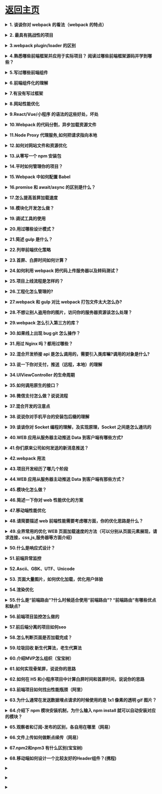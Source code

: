 # [返回主页](https://github.com/yisainan/web-interview/blob/master/README.md)

<b><details><summary>1. 谈谈你对 webpack 的看法（webpack 的特点）</summary></b>

答案：WebPack 是一个模块打包工具，你可以使用 WebPack 管理你的模块依赖，并编绎输出模块们所需的静态文件。它能够很好地管理、打包 Web 开发中所用到的 HTML、JavaScript、CSS 以及各种静态文件（图片、字体等），让开发过程更加高效。对于不同类型的资源，webpack 有对应的模块加载器。webpack 模块打包器会分析模块间的依赖关系，最后 生成了优化且合并后的静态资源。

webpack 的两大特色：

1. code splitting（可以自动完成）
2. loader 可以处理各种类型的静态文件，并且支持串联操作

webpack 是以 commonJS 的形式来书写脚本滴，但对 AMD/CMD 的支持也很全面，方便旧项目进行代码迁移。

webpack 具有 requireJs 和 browserify 的功能，但仍有很多自己的新特性：

1. 对 CommonJS 、 AMD 、ES6 的语法做了兼容
2. 对 js、css、图片等资源文件都支持打包
3. 串联式模块加载器以及插件机制，让其具有更好的灵活性和扩展性，例如提供对 CoffeeScript、ES6 的支持
4. 有独立的配置文件 webpack.config.js
5. 可以将代码切割成不同的 chunk，实现按需加载，降低了初始化时间
6. 支持 SourceUrls 和 SourceMaps，易于调试
7. 具有强大的 Plugin 接口，大多是内部插件，使用起来比较灵活
8. webpack 使用异步 IO 并具有多级缓存。这使得 webpack 很快且在增量编译上更加快

[参与互动](https://github.com/yisainan/web-interview/issues/824)

</details>

<b><details><summary>2. 最具有挑战性的项目</summary></b>

答案：

[参与互动](https://github.com/yisainan/web-interview/issues/825)

</details>

<b><details><summary>3.webpack plugin/loader 的区别</summary></b>

答案：

#### 一、webpack的常见配置
```js
const webpack = require("webpack");
const path = require("path");
const HtmlWebpackPlugin = require("html-webpack-plugin");
module.exports = {
    // 入口文件
    entry: {
        app: path.join(__dirname, "../src/js/index.js")
    },
    // 输出文件
    output: {
        filename: "[name].bundle.js",
        path: path.resolve(__dirname, "dist"),
        publicPath: "/"
    },
    // loader配置
    module: {
        rules: [
            {
                test: /\.scss/,
                use: [
                    "style-loader",
                    "css-loader"
                ]
            }
            ......
        ]
    },
    // plugins配置
    plugins: [
        // 重新创建html文件
        new HtmlWebpackPlugin({
            title: "首页",
            filename: "index.html",
            template: path.resolve(__dirname, "../src/index.html")
        })
        ......
    ]
}
```
#### 二、webpack的打包原理
1. 识别入口文件
2. 通过逐层识别模块依赖(Commonjs、amd或者es6的import，webpack都会对其进行分析，来获取代码的依赖)
3. webpack做的就是分析代码，转换代码，编译代码，输出代码
4. 最终形成打包后的代码
#### 三、什么是loader
loader是文件加载器，能够加载资源文件，并对这些文件进行一些处理，诸如编译、压缩等，最终一起打包到指定的文件中

1. 处理一个文件可以使用多个loader，loader的执行顺序和配置中的顺序是相反的，即最后一个loader最先执行，第一个loader最后执行
2. 第一个执行的loader接收源文件内容作为参数，其它loader接收前一个执行的loader的返回值作为参数，最后执行的loader会返回此模块的JavaScript源码
#### 四、什么是plugin
在webpack运行的生命周期中会广播出许多事件，plugin可以监听这些事件，在合适的时机通过webpack提供的API改变输出结果。

#### 五、loader和plugin的区别

对于loader，它是一个转换器，将A文件进行编译形成B文件，这里操作的是文件，比如将A.scss转换为A.css，单纯的文件转换过程

plugin是一个扩展器，它丰富了webpack本身，针对是loader结束后，webpack打包的整个过程，它并不直接操作文件，而是基于事件机制工作，会监听webpack打包过程中的某些节点，执行广泛的任务

```js
class MyPlugin{
    constructor(options){
        console.log("MyPlugin constructor:", options);
    }
    apply(compiler){
        compiler.plugin("compilation", compilation => {
            console.log("MyPlugin");
        });
    }
}
module.exports = MyPlugin;


webpack.config.js配置：
module.exports = {
    ...
    plugins: [
        new MyPlugin({param: "my plugin"})
    ]
}
```
使用该plugin后，执行的顺序：

1. webpack启动后，在读取配置的过程中会执行new MyPlugin(options)初始化一个MyPlugin获取其实例
2. 在初始化compiler对象后，就会通过compiler.plugin(事件名称，回调函数)监听到webpack广播出来的事件
3. 并且可以通过compiler对象去操作webpack

[参与互动](https://github.com/yisainan/web-interview/issues/826)

</details>

<b><details><summary>4.熟悉哪些前端框架并应用于实际项目？ 阅读过哪些前端框架源码并学到哪些？</summary></b>

答案：

[参与互动](https://github.com/yisainan/web-interview/issues/827)

</details>

<b><details><summary>5.写过哪些前端组件</summary></b>

答案：

[参与互动](https://github.com/yisainan/web-interview/issues/828)

</details>

<b><details><summary>6.前端组件化的理解</summary></b>

答案：

[参与互动](https://github.com/yisainan/web-interview/issues/829)

</details>

<b><details><summary>7.有没有写过框架</summary></b>

答案：

[参与互动](https://github.com/yisainan/web-interview/issues/830)

</details>

<b><details><summary>8.网站性能优化</summary></b>

答案：

样本一

- 减少 http 请求次数：CSS Sprites, JS、CSS 源码压缩、图片大小控制合适；网页 Gzip，CDN 托管，data 缓存 ，图片服务器。
- 前端模板 JS+数据，减少由于 HTML 标签导致的带宽浪费，前端用变量保存 AJAX 请求结果，每次操作本地变量，不用请求，减少请求次数
- 用 innerHTML 代替 DOM 操作，减少 DOM 操作次数，优化 javascript 性能。
- 当需要设置的样式很多时设置 className 而不是直接操作 style。
- 少用全局变量、缓存 DOM 节点查找的结果。减少 IO 读取操作。
- 避免使用 CSS Expression（css 表达式)又称 Dynamic properties(动态属性)。
- 图片预加载，将样式表放在顶部，将脚本放在底部 加上时间戳。
- 避免在页面的主体布局中使用 table，table 要等其中的内容完全下载之后才会显示出来，显示比 div+css 布局慢。

样本二

- 减少 HTTP 请求
- 减少 DOM 操作
- 避免不必要的重绘与重排
- 优化 CSS 选择器（从右向左匹配）
- CSS/JS minify，减少文件体积
- 开启 Gzip 压缩
- 将 CSS 放到顶部，JavaScript 放到尾部
- 压缩图片以及使用 CSS Sprite
- 使用 CDN 加速，适当进行文件缓存
- 合理控制 cookie 大小（每次请求都会包含 cookie）

[参与互动](https://github.com/yisainan/web-interview/issues/831)

</details>

<b><details><summary>9.React/Vue/小程序 的语法的这些好处，坏处</summary></b>

答案：

[参与互动](https://github.com/yisainan/web-interview/issues/832)

</details>

<b><details><summary>10.Webpack 的代码分割，异步加载资源文件</summary></b>

答案：

[参与互动](https://github.com/yisainan/web-interview/issues/833)

</details>

<b><details><summary>11.Node Proxy 代理服务,如何把请求指向本地</summary></b>

答案：

[参与互动](https://github.com/yisainan/web-interview/issues/834)

</details>

<b><details><summary>12.如何对网站文件和资源优化</summary></b>

答案：文件合并及压缩、使用 CDN 托管、使用缓存

[参与互动](https://github.com/yisainan/web-interview/issues/835)

</details>

<b><details><summary>13.从零写一个 npm 安装包</summary></b>

答案：

[参与互动](https://github.com/yisainan/web-interview/issues/836)

</details>

<b><details><summary>14.平时如何管理你的项目？</summary></b>

答案：

a. 先期团队必须确定好全局样式（globe.css），编码模式(utf-8) 等；

b. 编写习惯必须一致（例如都是采用继承式的写法，单样式都写成一行）；

c. 标注样式编写人，各模块都及时标注（标注关键样式调用的地方）；

d. 页面进行标注（例如 页面 模块 开始和结束）；

e. CSS 跟 HTML 分文件夹并行存放，命名都得统一（例如 style.css）；

f. JS 分文件夹存放 命名以该 JS 功能为准的英文翻译。

g. 图片采用整合的 images.png png8 格式文件使用 尽量整合在一起使用方便将来的管理

[参与互动](https://github.com/yisainan/web-interview/issues/837)

</details>

<b><details><summary>15.Webpack 中如何配置 Babel</summary></b>

答案：

[参与互动](https://github.com/yisainan/web-interview/issues/838)

</details>

<b><details><summary>16.promise 和 await/async 的区别是什么？</summary></b>

答案：

[参与互动](https://github.com/yisainan/web-interview/issues/839)

</details>

<b><details><summary>17.怎么提高首屏加载速度</summary></b>

答案：服务端渲染等

解析：[参考](https://juejin.im/post/5d00820b5188255ee806a1c7#heading-2)

[参与互动](https://github.com/yisainan/web-interview/issues/840)

</details>

<b><details><summary>18.模块化开发怎么做？</summary></b>

答案：

- AMD 是 RequireJS 在推广过程中对模块定义的规范化产出。
- CMD 是 SeaJS 在推广过程中对模块定义的规范化产出。

- AMD 是提前执行，CMD 是延迟执行。
- AMD 推荐的风格通过返回一个对象做为模块对象，CommonJS 的风格通过对 module.exports 或 exports 的属性赋值来达到暴露模块对象的目的。

CMD 模块方式

```js
define(function(require, exports, module) {
  // 模块代码
});
```

[参与互动](https://github.com/yisainan/web-interview/issues/841)

</details>

<b><details><summary>19.调试工具的使用</summary></b>

答案：

调试模式中的按钮作用
F8 跳出断点调试模式
F10、F11 代码的逐行调试

进入断点调试模式的 方法

1. 在浏览器当中打断点
2. 直接在代码中加 debugger

[参与互动](https://github.com/yisainan/web-interview/issues/842)

</details>

<b><details><summary>20.用过哪些设计模式？</summary></b>

答案：

[参与互动](https://github.com/yisainan/web-interview/issues/843)

</details>

<b><details><summary>21.简述 gulp 是什么？</summary></b>

答案：

[参与互动](https://github.com/yisainan/web-interview/issues/844)

</details>

<b><details><summary>22.列举前端优化策略</summary></b>

答案：

[参与互动](https://github.com/yisainan/web-interview/issues/845)

</details>

<b><details><summary>23.首屏、白屏时间如何计算？</summary></b>

答案：

Performance 接口可以获取到当前页面中与性能相关的信息。<br>
该类型的对象可以通过调用只读属性 Window.performance 来获得。<br>
白屏时间：

```
performance.timing.responseStart - performance.timing.navigationStart
```

首屏时间

```
window.onload = () => {
    new Date() - performance.timing.responseStart
}
```

解析：[参考](https://developer.mozilla.org/zh-CN/docs/Web/API/Performance)

[参与互动](https://github.com/yisainan/web-interview/issues/846)

</details>

<b><details><summary>24.如何利用 webpack 把代码上传服务器以及转码测试？</summary></b>

答案：

[参与互动](https://github.com/yisainan/web-interview/issues/847)

</details>

<b><details><summary>25.项目上线流程是怎样的？</summary></b>

答案：

[参与互动](https://github.com/yisainan/web-interview/issues/848)

</details>

<b><details><summary>26.工程化怎么管理的?</summary></b>

答案：

[参与互动](https://github.com/yisainan/web-interview/issues/849)

</details>

<b><details><summary>27.webpack 和 gulp 对比 webpack 打包文件太大怎么办?</summary></b>

答案：

[参与互动](https://github.com/yisainan/web-interview/issues/850)

</details>

<b><details><summary>28.不想让别人盗用你的图片，访问你的服务器资源该怎么处理？</summary></b>

答案：

[参与互动](https://github.com/yisainan/web-interview/issues/851)

</details>

<b><details><summary>29.webpack 怎么引入第三方的库？</summary></b>

答案：

[参与互动](https://github.com/yisainan/web-interview/issues/852)

</details>

<b><details><summary>30.如果线上出现 bug git 怎么操作？</summary></b>

答案：

[参与互动](https://github.com/yisainan/web-interview/issues/853)

</details>

<b><details><summary>31.用过 Nginx 吗？都用过哪些？</summary></b>

答案：

[参与互动](https://github.com/yisainan/web-interview/issues/854)

</details>

<b><details><summary>32.混合开发桥接 api 是怎么调用的，需要引入类库嘛?调用的对象是什么?</summary></b>

答案：

[参与互动](https://github.com/yisainan/web-interview/issues/855)

</details>

<b><details><summary>33.说一下你对支付，推送（远程，本地）的理解</summary></b>

答案：

[参与互动](https://github.com/yisainan/web-interview/issues/856)

</details>

<b><details><summary>34.UIViewController 的生命周期</summary></b>

答案：

[参与互动](https://github.com/yisainan/web-interview/issues/857)

</details>

<b><details><summary>35.如何调用原生的接口？</summary></b>

答案：

[参与互动](https://github.com/yisainan/web-interview/issues/858)

</details>

<b><details><summary>36.微信支付怎么做？说说流程</summary></b>

答案：

[参与互动](https://github.com/yisainan/web-interview/issues/859)

</details>

<b><details><summary>37.混合开发的注意点</summary></b>

答案：

[参与互动](https://github.com/yisainan/web-interview/issues/860)

</details>

<b><details><summary>38.说说你对手机平台的安装包后缀的理解</summary></b>

答案：

[参与互动](https://github.com/yisainan/web-interview/issues/861)

</details>

<b><details><summary>39.谈谈你对 Socket 编程的理解，及实现原理，Socket 之间是怎么通讯的</summary></b>

答案：

[参与互动](https://github.com/yisainan/web-interview/issues/862)

</details>

<b><details><summary>40.WEB 应用从服务器主动推送 Data 到客户端有哪些方式?</summary></b>

答案：

[参与互动](https://github.com/yisainan/web-interview/issues/863)

</details>

<b><details><summary>41.你们原来公司如何发送的新消息推送？</summary></b>

答案：

[参与互动](https://github.com/yisainan/web-interview/issues/864)

</details>

<b><details><summary>42.webpack 用法</summary></b>

答案：

[参与互动](https://github.com/yisainan/web-interview/issues/865)

</details>

<b><details><summary>43.项目开发经历了哪几个阶段</summary></b>

答案：

- 需求分析及变更管理
- 项目模型及业务流程分析
- 系统分析及建模设计
- 界面设计及代码开发
- 系统测试，部署和文档编写
- 维护

[参与互动](https://github.com/yisainan/web-interview/issues/866)

</details>

<b><details><summary>44.WEB 应用从服务器主动推送 Data 到客户端有那些方式？</summary></b>

答案：

- html5 websoket
- WebSocket 通过 Flash
- XHR 长时间连接
- XHR Multipart Streaming
- 不可见的 Iframe
- `<script>`标签的长时间连接(可跨域)

[参与互动](https://github.com/yisainan/web-interview/issues/867)

</details>

<b><details><summary>45.模块化怎么做？</summary></b>

答案：

立即执行函数,不暴露私有成员

```js
var module1 = (function() {
  var _count = 0;
  var m1 = function() {
    //...
  };
  var m2 = function() {
    //...
  };
  return {
    m1: m1,
    m2: m2
  };
})();
```

[参与互动](https://github.com/yisainan/web-interview/issues/868)

</details>

<b><details><summary>46.简述一下你对 web 性能优化的方案</summary></b>

答案：

1、尽量减少 HTTP 请求
2、使用浏览器缓存
3、使用压缩组件
4、图片、JS 的预载入
5、将脚本放在底部
6、将样式文件放在页面顶部
7、使用外部的 JS 和 CSS
8、精简代码

[参与互动](https://github.com/yisainan/web-interview/issues/869)

</details>

<b><details><summary>47.移动端性能优化</summary></b>

答案：

尽量使用 css3 动画，开启硬件加速。适当使用 touch 事件代替 click 事件。避免使用 css3 渐变阴影效果。 尽可能少的使用 box-shadow 与 gradients。box-shadow 与 gradients 往往都是页面的性能杀手

[参与互动](https://github.com/yisainan/web-interview/issues/870)

</details>

<b><details><summary>48.请简要描述 web 前端性能需要考虑哪方面，你的优化思路是什么？</summary></b>

答案：

[参与互动](https://github.com/yisainan/web-interview/issues/871)

</details>

<b><details><summary>49.业界常用的优化 WEB 页面加载速度的方法（可以分别从页面元素展现，请求连接，css,js,服务器等方面介绍）</summary></b>

答案：

[参与互动](https://github.com/yisainan/web-interview/issues/872)

</details>

<b><details><summary>50.什么是响应式设计？</summary></b>

答案：它是关于网页制作的过程中让不同的设备有不同的尺寸和不同的功能。响应式设计是让所有的人能在这些设备上让网站运行正常

[参与互动](https://github.com/yisainan/web-interview/issues/873)

</details>

<b><details><summary>51.前端异常监控</summary></b>

答案：[前端异常监控](https://blog.csdn.net/screaming/article/details/51726150)

[参与互动](https://github.com/yisainan/web-interview/issues/874)

</details>

<b><details><summary>52.Ascii、GBK、UTF、Unicode</summary></b>

答案：

- Ascii（1 个字节 1 个字符）
- GBK 是国内的编码标准（汉字 2 个字节）
- Unicode 是国际编码标准（统一 2 个字节表示一个字符）
- UTF 是 Unicode 实现的另一个标准
  > unicode 同样也不完美，这里就有两个的问题，一个是，如何才能区别 unicode 和 ascii？<br>
  > 由于”半角”英文符号只需要用到低 8 位，所以其高 8 位永远是 0，因此这种大气的方案在保存英文文本时会多浪费一倍的空间<br>
  > unicode 在很长一段时间内无法推广，直到互联网的出现，为解决 unicode 如何在网络上传输的问题，于是面向传输的众多 UTF（UCS Transfer Format）标准出现了，顾名思义，UTF-8 就是每次 8 个位传输数据，而 UTF-16 就是每次 16 个位。UTF-8 就是在互联网上使用最广的一种 unicode 的实现方式，这是为传输而设计的编码，并使编码无国界，这样就可以显示全世界上所有文化的字符了。UTF-8 最大的一个特点，就是它是一种变长的编码方式。它可以使用 1~4 个字节表示一个符号，根据不同的符号而变化字节长度，当字符在 ASCII 码的范围时，就用一个字节表示，保留了 ASCII 字符一个字节的编码做为它的一部分，注意的是 unicode 一个中文字符占 2 个字节，而 UTF-8 一个中文字符占 3 个字节）。从 unicode 到 utf-8 并不是直接的对应，而是要过一些算法和规则来转换。

解析：[参考](https://www.zhihu.com/question/23374078/answer/69732605)

[参与互动](https://github.com/yisainan/web-interview/issues/875)

</details>

<b><details><summary>53. 页面大量图片，如何优化加载，优化用户体验</summary></b>

答案：

图片懒加载，在页面上的未可视区域可以添加一个滚动条事件，判断图片位置与浏览器顶端的距离与页面的距离，如果前者小于后者，优先加载。

如果为幻灯片、相册等，可以使用图片预加载技术，将当前展示图片的前一张和后一张优先下载。

如果图片为 css 图片，可以使用 CSSsprite，SVGsprite，Iconfont、Base64 等技术。

如果图片过大，可以使用特殊编码的图片，加载时会先加载一张压缩的特别厉害的缩略图，以提高用户体验。

如果图片展示区域小于图片的真实大小，则因在服务器端根据业务需要先行进行图片压缩，图片压缩后大小与展示一致。

解析：[参考](https://www.jianshu.com/p/5d82bba9e1a1)

[参与互动](https://github.com/yisainan/web-interview/issues/876)

</details>

<b><details><summary>54.渲染优化</summary></b>

答案：

```
1、禁止使用 iframe（阻塞父文档 onload 事件）；
*iframe 会阻塞主页面的 Onload 事件；
*搜索引擎的检索程序无法解读这种页面，不利于 SEO;
*iframe 和主页面共享连接池，而浏览器对相同域的连接有限制，所以会影响页面的并行加载。

使用 iframe 之前需要考虑这两个缺点。如果需要使用 iframe，最好是通过 javascript
动态给 iframe 添加 src 属性值，这样可以绕开以上两个问题。

2、禁止使用 gif 图片实现 loading 效果（降低 CPU 消耗，提升渲染性能）；
3、使用 CSS3 代码代替 JS 动画（尽可能避免重绘重排以及回流）css3 平面动画开启 translateZ(0)，打开浏览器 3d 加速，在一定程度可缓解卡顿。不宜多用；
4、对于一些小图标，可以使用 base64 位编码，以减少网络请求。但不建议大图使用，比较耗费 CPU；
小图标优势在于： 1.减少 HTTP 请求； 2.避免文件跨域； 3.修改及时生效；
5、页面头部的`<style></style>` 会阻塞页面；（因为 Renderer 进程中 JS 线程和渲染线程是互斥的）；
6、页面头部`<script</script>` 会阻塞页面；（因为 Renderer 进程中 JS 线程和渲染线程是互斥的）；
7、页面中空的 href 和 src 会阻塞页面其他资源的加载 (阻塞下载进程)；
8、网页 Gzip，CDN 托管，data 缓存 ，图片服务器；
9、前端模板 JS+数据，减少由于 HTML 标签导致的带宽浪费，前端用变量保存 AJAX 请求结果，每次操作本地变量，不用请求，减少请求次数
10、用 innerHTML 代替 DOM 操作，减少 DOM 操作次数，优化 javascript 性能。
11、当需要设置的样式很多时设置 className 而不是直接操作 style。
12、少用全局变量、缓存 DOM 节点查找的结果。减少 IO 读取操作。
13、避免使用 CSS Expression（css 表达式)又称 Dynamic properties(动态属性)。
14、图片预加载，将样式表放在顶部，将脚本放在底部 加上时间戳。
15、 避免在页面的主体布局中使用 table，table 要等其中的内容完全下载之后才会显示出来，显示比 div+css 布局慢。
对普通的网站有一个统一的思路，就是尽量向前端优化、减少数据库操作、减少磁盘 IO。
向前端优化指的是，在不影响功能和体验的情况下，能在浏览器执行的不要在服务端执行，
能在缓存服务器上直接返回的不要到应用服务器，程序能直接取得的结果不要到外部取得，
本机内能取得的数据不要到远程取，内存能取到的不要到磁盘取，缓存中有的不要去数据库查询。
减少数据库操作指减少更新次数、缓存结果减少查询次数、将数据库执行的操作尽可能的让你的程序完成（例如 join 查询），
减少磁盘 IO 指尽量不使用文件系统作为缓存、减少读写文件次数等。程序优化永远要优化慢的部分，换语言是无法“优化”的。
16、通过改变 src 的情况下\*\*.MP3（不同于 mp3）在移动端有可能不能播放。
```

[参与互动](https://github.com/yisainan/web-interview/issues/877)

</details>

<b><details><summary>55.什么是“前端路由"?什么时候适合使用“前端路由"? “前端路由"有哪些优点和缺点?</summary></b>

答案：

1. 什么是前端路由？

   路由是根据不同的 url 地址展示不同的内容或页面

   前端路由就是把不同路由对应不同的内容或页面的任务交给前端来做，之前是通过服务端根据 url 的不同返回不同的页面实现的。

2. 什么时候使用前端路由？

   在单页面应用，大部分页面结构不变，只改变部分内容的使用

3. 前端路由有什么优点和缺点？

   优点

   用户体验好，不需要每次都从服务器全部获取，快速展现给用户

   缺点

   使用浏览器的前进，后退键的时候会重新发送请求，没有合理地利用缓存

   单页面无法记住之前滚动的位置，无法在前进，后退的时候记住滚动的位置

[参与互动](https://github.com/yisainan/web-interview/issues/878)

</details>

<b><details><summary>56.前端项目监控怎么做的</summary></b>

答案：

</details>

<b><details><summary>57.前后端分离的项目如何seo</summary></b>

答案：

</details>

<b><details><summary>58.怎么判断页面是否加载完成？</summary></b>

答案：

</details>

<b><details><summary>59.垃圾回收 新生代算法，老生代算法</summary></b>

答案：

</details>

<b><details><summary>60.介绍MVP怎么组织（宝宝树）</summary></b>

答案：

</details>

<b><details><summary>61.如何实现骨架屏，说说你的思路</summary></b>

答案：

</details>

<b><details><summary>62.如何在 H5 和小程序项目中计算白屏时间和首屏时间，说说你的思路</summary></b>

答案：

</details>

<b><details><summary>63.前端项目如何找出性能瓶颈（阿里）</summary></b>

答案：

</details>

<b><details><summary>63.为什么通常在发送数据埋点请求的时候使用的是 1x1 像素的透明 gif 图片？</summary></b>

答案：

</details>

<b><details><summary>64.介绍下 npm 模块安装机制，为什么输入 npm install 就可以自动安装对应的模块？</summary></b>

答案：

</details>

<b><details><summary>65.观察者和订阅-发布的区别，各自用在哪里（网易）</summary></b>

答案：

</details>

<b><details><summary>66.文件上传如何做断点续传（网易）</summary></b>

答案：

</details>

<b><details><summary>67.npm2和npm3 有什么区别(宝宝树)</summary></b>

答案：

</details>

<b><details><summary>68.移动端如何设计一个比较友好的Header组件？(携程)</summary></b>

答案：

</details>

<b><details><summary></summary></b>

答案：

</details>

<b><details><summary></summary></b>

答案：

</details>

<b><details><summary></summary></b>

答案：

</details>
